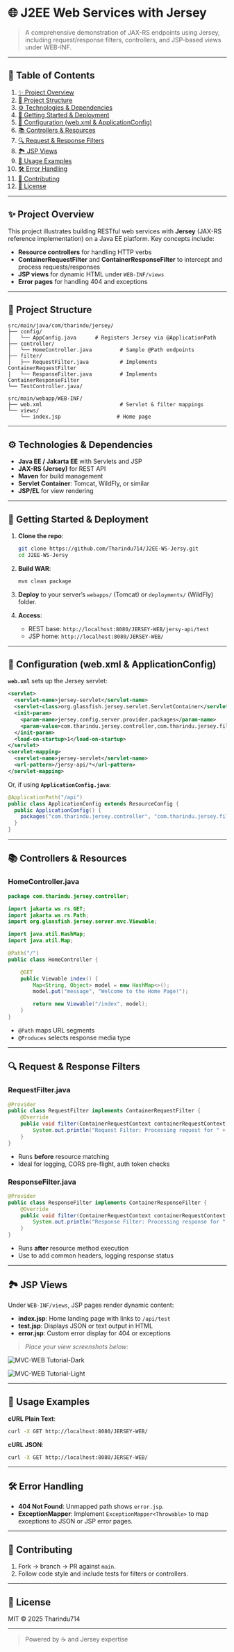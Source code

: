 # 🌐 J2EE Web Services with Jersey

> A comprehensive demonstration of JAX-RS endpoints using Jersey, including request/response filters, controllers, and JSP-based views under WEB-INF.

---

## 📑 Table of Contents

1. [✨ Project Overview](#-project-overview)
2. [📂 Project Structure](#-project-structure)
3. [⚙️ Technologies & Dependencies](#️-technologies--dependencies)
4. [🚀 Getting Started & Deployment](#-getting-started--deployment)
5. [🔧 Configuration (web.xml & ApplicationConfig)](#-configuration-webxml--applicationconfig)
6. [📚 Controllers & Resources](#-controllers--resources)
7. [🔍 Request & Response Filters](#-request--response-filters)
8. [🏞️ JSP Views](#-jsp-views)
9. [📄 Usage Examples](#-usage-examples)
10. [🛠️ Error Handling](#-error-handling)
11. [🤝 Contributing](#-contributing)
12. [📜 License](#-license)

---

## ✨ Project Overview

This project illustrates building RESTful web services with **Jersey** (JAX-RS reference implementation) on a Java EE platform. Key concepts include:

* **Resource controllers** for handling HTTP verbs
* **ContainerRequestFilter** and **ContainerResponseFilter** to intercept and process requests/responses
* **JSP views** for dynamic HTML under `WEB-INF/views`
* **Error pages** for handling 404 and exceptions

---

## 📂 Project Structure

```
src/main/java/com/tharindu/jersey/
├── config/
│   └── AppConfig.java      # Registers Jersey via @ApplicationPath
├── controller/
│   └── HomeController.java         # Sample @Path endpoints
├── filter/
│   ├── RequestFilter.java          # Implements ContainerRequestFilter
│   └── ResponseFilter.java         # Implements ContainerResponseFilter
└── TestController.java/

src/main/webapp/WEB-INF/
├── web.xml                         # Servlet & filter mappings
└── views/
    └── index.jsp                  # Home page
```

---

## ⚙️ Technologies & Dependencies

* **Java EE / Jakarta EE** with Servlets and JSP
* **JAX-RS (Jersey)** for REST API
* **Maven** for build management
* **Servlet Container**: Tomcat, WildFly, or similar
* **JSP/EL** for view rendering

---

## 🚀 Getting Started & Deployment

1. **Clone the repo**:

   ```bash
   git clone https://github.com/Tharindu714/J2EE-WS-Jersy.git
   cd J2EE-WS-Jersy
   ```
2. **Build WAR**:

   ```bash
   mvn clean package
   ```
3. **Deploy** to your server’s `webapps/` (Tomcat) or `deployments/` (WildFly) folder.
4. **Access**:

   * REST base: `http://localhost:8080/JERSEY-WEB/jersy-api/test`
   * JSP home: `http://localhost:8080/JERSEY-WEB/`

---

## 🔧 Configuration (web.xml & ApplicationConfig)

**`web.xml`** sets up the Jersey servlet:

```xml
<servlet>
  <servlet-name>jersey-servlet</servlet-name>
  <servlet-class>org.glassfish.jersey.servlet.ServletContainer</servlet-class>
  <init-param>
    <param-name>jersey.config.server.provider.packages</param-name>
    <param-value>com.tharindu.jersey.controller,com.tharindu.jersey.filter</param-value>
  </init-param>
  <load-on-startup>1</load-on-startup>
</servlet>
<servlet-mapping>
  <servlet-name>jersey-servlet</servlet-name>
  <url-pattern>/jersy-api/*</url-pattern>
</servlet-mapping>
```

Or, if using **`ApplicationConfig.java`**:

```java
@ApplicationPath("/api")
public class ApplicationConfig extends ResourceConfig {
  public ApplicationConfig() {
    packages("com.tharindu.jersey.controller", "com.tharindu.jersey.filter");
  }
}
```

---

## 📚 Controllers & Resources

### HomeController.java

```java
package com.tharindu.jersey.controller;

import jakarta.ws.rs.GET;
import jakarta.ws.rs.Path;
import org.glassfish.jersey.server.mvc.Viewable;

import java.util.HashMap;
import java.util.Map;

@Path("/")
public class HomeController {

    @GET
    public Viewable index() {
        Map<String, Object> model = new HashMap<>();
        model.put("message", "Welcome to the Home Page!");

        return new Viewable("/index", model);
    }
}
```

* `@Path` maps URL segments
* `@Produces` selects response media type

---

## 🔍 Request & Response Filters

### RequestFilter.java

```java
@Provider
public class RequestFilter implements ContainerRequestFilter {
    @Override
    public void filter(ContainerRequestContext containerRequestContext) throws IOException {
        System.out.println("Request Filter: Processing request for " + containerRequestContext.getUriInfo().getRequestUri());
    }
}
```

* Runs **before** resource matching
* Ideal for logging, CORS pre-flight, auth token checks

### ResponseFilter.java

```java
@Provider
public class ResponseFilter implements ContainerResponseFilter {
    @Override
    public void filter(ContainerRequestContext containerRequestContext, ContainerResponseContext containerResponseContext) throws IOException {
        System.out.println("Response Filter: Processing response for " + containerRequestContext.getUriInfo().getRequestUri());
    }
}
```

* Runs **after** resource method execution
* Use to add common headers, logging response status

---

## 🏞️ JSP Views

Under `WEB-INF/views`, JSP pages render dynamic content:

* **index.jsp**: Home landing page with links to `/api/test`
* **test.jsp**: Displays JSON or text output in HTML
* **error.jsp**: Custom error display for 404 or exceptions

> *Place your view screenshots below:*

![MVC-WEB Tutorial-Dark](https://github.com/user-attachments/assets/421dcad8-3a75-4f59-8da4-3cb39ee06938)

![MVC-WEB Tutorial-Light](https://github.com/user-attachments/assets/315d53c0-504f-4a0d-bc4d-e9b5d7dfa91d)

---

## 📄 Usage Examples

**cURL Plain Text**:

```bash
curl -X GET http://localhost:8080/JERSEY-WEB/
```

**cURL JSON**:

```bash
curl -X GET http://localhost:8080/JERSEY-WEB/
```

---

## 🛠️ Error Handling

* **404 Not Found**: Unmapped path shows `error.jsp`.
* **ExceptionMapper**: Implement `ExceptionMapper<Throwable>` to map exceptions to JSON or JSP error pages.

---

## 🤝 Contributing

1. Fork → branch → PR against `main`.
2. Follow code style and include tests for filters or controllers.

---

## 📜 License

MIT © 2025 Tharindu714

---

> Powered by ☕️ and Jersey expertise


